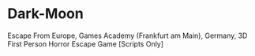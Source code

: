# Dark-Moon
Escape From Europe, Games Academy (Frankfurt am Main), Germany, 3D First Person Horror Escape Game [Scripts Only]

